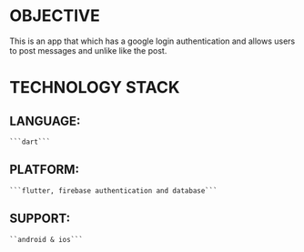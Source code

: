 # OBJECTIVE

This is an app that which has a google login authentication and allows users to
post messages and unlike like the post.

# TECHNOLOGY STACK

## LANGUAGE:
	```dart```
## PLATFORM:
	```flutter, firebase authentication and database```

## SUPPORT:
	
	``android & ios```

